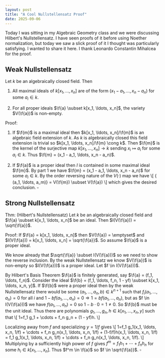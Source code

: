 ```yaml
---
layout: post
title: "A Cool Nullstellensatz Proof"
date: 2025-09-06
---
```


Today I was sitting in my Algebraic Geometry class and we were discussing Hilbert's Nullstellensatz. I have seen proofs of it before using Noether normalization, but today we saw a slick proof of it I thought was particularly satisfying. I wanted to share it here. I thank Leonardo Constantin Mihalcea for the proof.

## Weak Nullstellensatz

Let $k$ be an algebraically closed field. Then

1) All maximal ideals of $k[x_1, \ldots, x_n]$ are of the form $(x_1 - a_1, \ldots, x_n - a_n)$ for some $a_i \in k$.

2) For all proper ideals $\f{a} \subset k[x_1, \ldots, x_n]$, the variety $V(\f{a})$ is non-empty.

Proof:

 1) If $\f{m}$ is a maximal ideal then $k[x_1, \ldots, x_n]/\f{m}$ is an algebraic field extension of $k$. As $k$ is algebraically closed this field extension is trivial so $k[x_1, \ldots, x_n]/\f{m} \cong k$. Then $\f{m}$ is the kernel of the surjective map $k[x_1, \ldots, x_n] \to k$ sending $x_i \mapsto a_i$ for some $a_i \in k$. Thus $\f{m} = (x_1 - a_1, \ldots, x_n - a_n)$.

 2) If $\f{a}$ is a proper ideal then $I$ is contained in some maximal ideal $\f{m}$. By part 1 we have $\f{m} = (x_1 - a_1, \ldots, x_n - a_n)$ for some $a_i \in k$. By the order reversing nature of the $V(\cdot)$ map we have
 \\[
 \{ (a_1, \ldots, a_m)\} = V(\f{m}) \subset V(\f{a})
 \\]
 which gives the desired conclusion. $\square$

## Strong Nullstellensatz

Thm: (Hilbert's Nullstellensatz) Let $k$ be an algebraically closed field and $\f{a} \subset k[x_1, \ldots, x_n]$ be an ideal. Then $I(V(\f{a})) = \sqrt{\f{a}}$.

Proof: If $\f{a} = k[x_1, \ldots, x_n]$ then $V(\f{a}) = \emptyset$ and $I(V(\f{a})) = k[x_1, \ldots, x_n] = \sqrt{\f{a}}$. So assume $\f{a}$ is a proper ideal. 
 
We know already that $\sqrt{\f{a}} \subset I(V(\f{a}))$ so we need to show the reverse inclusion. By the weak Nullstellensatz we know $V(\f{a})$ is non-empty so $I(V(\f{a}))$ is a proper ideal. Let $f \in I(V(\f{a}))$.

By Hilbert's Basis Theorem $\f{a}$ is finitely generated, say $\f{a} = (f_1, \ldots, f_n)$. Consider the ideal $\f{b} = (f_1, \ldots, f_n, 1 - yf) \subset k[x_1, \ldots, x_n, y]$. If $\f{b}$ were a proper ideal then by the weak Nullstellensatz there would be some $(a_1, \ldots, a_n, b) \in k^{n+1}$ such that $f_i(a_1, \ldots, a_n) = 0$ for all $i$ and $1 - b f(a_1, \ldots, a_n) = 0 \Rightarrow 1 = b f(a_1, \ldots, a_n)$, but as $f \in I(V(\f{a}))$ we have $f(a_1, \ldots, a_n) = 0$ so $1 - b \cdot 0 = 1 \neq 0$. So $\f{b}$ must be the unit ideal. Thus there are polynomials $g_1, \ldots, g_n, h \in k[x_1, \ldots, x_n, y]$ such that
\\[
1=f_1 g_1 + \cdots + f_n g_n + (1 - yf)h.
\\]

Localizing away from $f$ and specializing $y = 1/f$ gives
\\[
1=f_1 g_1(x_1, \ldots, x_n, 1/f) + \cdots + f_n g_n(x_1, \ldots, x_n, 1/f) + (1-f/f)h(x_1, \ldots, x_n, 1/f) = f_1 g_1(x_1, \ldots, x_n, 1/f) + \cdots + f_n g_n(x_1, \ldots, x_n, 1/f).
\\]
Multiplying by a sufficiently high power of $f$ gives $f^m = f_1 h_1 + \cdots + f_n h_n$ for some $h_i \in k[x_1, \ldots, x_n]$. Thus $f^m \in \f{a}$ so $f \in \sqrt{\f{a}}$. $\square$
